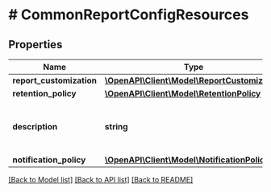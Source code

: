 # # CommonReportConfigResources

## Properties

Name | Type | Description | Notes
------------ | ------------- | ------------- | -------------
**report_customization** | [**\OpenAPI\Client\Model\ReportCustomization**](ReportCustomization.md) |  | [optional]
**retention_policy** | [**\OpenAPI\Client\Model\RetentionPolicy**](RetentionPolicy.md) |  | [optional]
**description** | **string** | Description of the common report config. | [optional]
**notification_policy** | [**\OpenAPI\Client\Model\NotificationPolicy**](NotificationPolicy.md) |  | [optional]

[[Back to Model list]](../../README.md#models) [[Back to API list]](../../README.md#endpoints) [[Back to README]](../../README.md)
